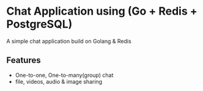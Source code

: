 # Chat Application using (Go + Redis + PostgreSQL)

A simple chat application build on Golang & Redis

## Features

- One-to-one, One-to-many(group) chat
- file, videos, audio & image sharing
